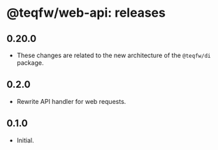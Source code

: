 # @teqfw/web-api: releases

## 0.20.0

* These changes are related to the new architecture of the `@teqfw/di` package.

## 0.2.0

* Rewrite API handler for web requests.

## 0.1.0

* Initial.
